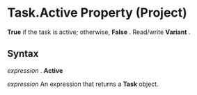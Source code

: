 
# Task.Active Property (Project)

 **True** if the task is active; otherwise, **False** . Read/write **Variant** .


## Syntax

 _expression_ . **Active**

 _expression_ An expression that returns a **Task** object.

